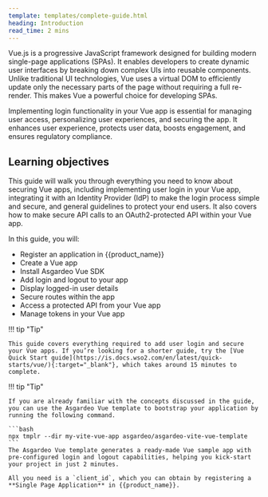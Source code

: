 ```yaml
---
template: templates/complete-guide.html
heading: Introduction
read_time: 2 mins
---
```

Vue.js is a progressive JavaScript framework designed for building modern single-page applications (SPAs). It enables developers to create dynamic user interfaces by breaking down complex UIs into reusable components. Unlike traditional UI technologies, Vue uses a virtual DOM to efficiently update only the necessary parts of the page without requiring a full re-render. This makes Vue a powerful choice for developing SPAs.

Implementing login functionality in your Vue app is essential for managing user access, personalizing user experiences, and securing the app. It enhances user experience, protects user data, boosts engagement, and ensures regulatory compliance.

## Learning objectives 

This guide will walk you through everything you need to know about securing Vue apps, including implementing user login in your Vue app, integrating it with an Identity Provider (IdP) to make the login process simple and secure, and general guidelines to protect your end users. It also covers how to make secure API calls to an OAuth2-protected API within your Vue app.

In this guide, you will:

* Register an application in {{product_name}}
* Create a Vue app
* Install Asgardeo Vue SDK
* Add login and logout to your app
* Display logged-in user details
* Secure routes within the app
* Access a protected API from your Vue app
* Manage tokens in your Vue app


!!! tip "Tip"
    
    This guide covers everything required to add user login and secure your Vue apps. If you’re looking for a shorter guide, try the [Vue Quick Start guide](https://is.docs.wso2.com/en/latest/quick-starts/vue/){:target="_blank"}, which takes around 15 minutes to complete.


!!! tip "Tip"
    
    If you are already familiar with the concepts discussed in the guide, you can use the Asgardeo Vue template to bootstrap your application by running the following command.  

    ```bash
    npx tmplr --dir my-vite-vue-app asgardeo/asgardeo-vite-vue-template
    ```
    The Asgardeo Vue template generates a ready-made Vue sample app with pre-configured login and logout capabilities, helping you kick-start your project in just 2 minutes. 

    All you need is a `client_id`, which you can obtain by registering a **Single Page Application** in {{product_name}}.